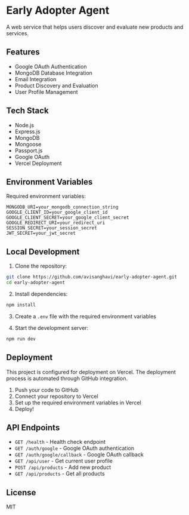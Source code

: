 # Early Adopter Agent

A web service that helps users discover and evaluate new products and services.

## Features

- Google OAuth Authentication
- MongoDB Database Integration
- Email Integration
- Product Discovery and Evaluation
- User Profile Management

## Tech Stack

- Node.js
- Express.js
- MongoDB
- Mongoose
- Passport.js
- Google OAuth
- Vercel Deployment

## Environment Variables

Required environment variables:

```env
MONGODB_URI=your_mongodb_connection_string
GOOGLE_CLIENT_ID=your_google_client_id
GOOGLE_CLIENT_SECRET=your_google_client_secret
GOOGLE_REDIRECT_URI=your_redirect_uri
SESSION_SECRET=your_session_secret
JWT_SECRET=your_jwt_secret
```

## Local Development

1. Clone the repository:
```bash
git clone https://github.com/avisanghavi/early-adopter-agent.git
cd early-adopter-agent
```

2. Install dependencies:
```bash
npm install
```

3. Create a `.env` file with the required environment variables

4. Start the development server:
```bash
npm run dev
```

## Deployment

This project is configured for deployment on Vercel. The deployment process is automated through GitHub integration.

1. Push your code to GitHub
2. Connect your repository to Vercel
3. Set up the required environment variables in Vercel
4. Deploy!

## API Endpoints

- `GET /health` - Health check endpoint
- `GET /auth/google` - Google OAuth authentication
- `GET /auth/google/callback` - Google OAuth callback
- `GET /api/user` - Get current user profile
- `POST /api/products` - Add new product
- `GET /api/products` - Get all products

## License

MIT 